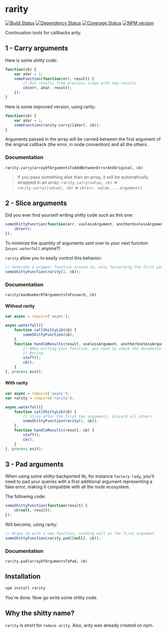 rarity
======
[![Build Status](https://travis-ci.org/Neamar/rarity.png?branch=master)](https://travis-ci.org/Neamar/rarity)
[![Dependency Status](https://gemnasium.com/Neamar/rarity.png)](https://gemnasium.com/Neamar/rarity)
[![Coverage Status](https://coveralls.io/repos/Neamar/rarity/badge.png?branch=master)](https://coveralls.io/r/Neamar/rarity?branch=master)
[![NPM version](https://badge.fury.io/js/rarity.png)](http://badge.fury.io/js/rarity)

Continuation tools for callbacks arity.

## 1 - Carry arguments
Here is some shitty code:

```js
function(cb) {
    var aVar = 1;
    someFunction(function(err, result) {
        // Mix results from previous scope with new results
        cb(err, aVar, result);
    });
}
```

Here is some improved version, using rarity:

```js
function(cb) {
    var aVar = 1;
    someFunction(rarity.carry([aVar], cb));
}
```

Arguments passed in the array will be carried between the first argument of the original callback (the error, in node convention) and all the others.

### Documentation
`rarity.carry(arrayOfArgumentsToAddBetweenErrorAndOriginal, cb)`

> If you pass something else than an array, it will be automatically wrapped in an array: `rarity.carry(value, cb)` => `rarity.carry([value], cb)` => `cb(err, value, ...arguments)`

## 2 - Slice arguments
Did you ever find yourself writing shitty code such as this one:

```js
someShittyFunction(function(err, uselessArgument, anotherUselessArgument) {
    cb(err);
});
```

To minimize the quantity of arguments sent over to your next function (`async.waterfall` anyone?)

`rarity` allow you to easily control this behavior:

```js
// Generate a wrapper function around cb, only forwarding the first parameter.
someShittyFunction(rarity(1, cb));
```

### Documentation
`rarity(maxNumberOfArgumentsToForward, cb)`

#### Without rarity
```js
var async = require('async');

async.waterfall([
    function callShittyLib(cb) {
        someShittyFunction(cb);
    },
    function handleResults(result, uselessArgument, anotherUselessArgument, cb) {
        // When writing your function, you need to check the documentation regarding the number of arguments you'll receive.
        // Boring.
        stuff();
        cb();
    }
], process.exit);
```

#### With rarity
```js
var async = require('async');
var rarity = require('rarity');

async.waterfall([
    function callShittyLib(cb) {
        // Slice after the first two arguments, discard all others
        someShittyFunction(rarity(2, cb));
    },
    function handleResults(result, cb) {
        stuff();
        cb();
    }
], process.exit);
```

## 3 - Pad arguments
When using some shitty-backported lib, for instance `factory-lady`, you'll need to pad your queries with a first additional argument representing a fake error, making it compatible with all the node ecosystem.

The following code:
```js
someShittyFunction(function(result) {
    cb(null, result);
});
```

Will become, using rarity:
```js
// Wraps cb with a new function, sending null as the first argument.
someShittyFunction(rarity.pad([null], cb));
```

### Documentation
`rarity.pad(arrayOfArgumentsToPad, cb)`


## Installation
```sh
npm install rarity
```

You're done. Now go write some shitty code.

## Why the shitty name?
`rarity` is short for `reduce arity`.
Also, arity was already created on npm.

